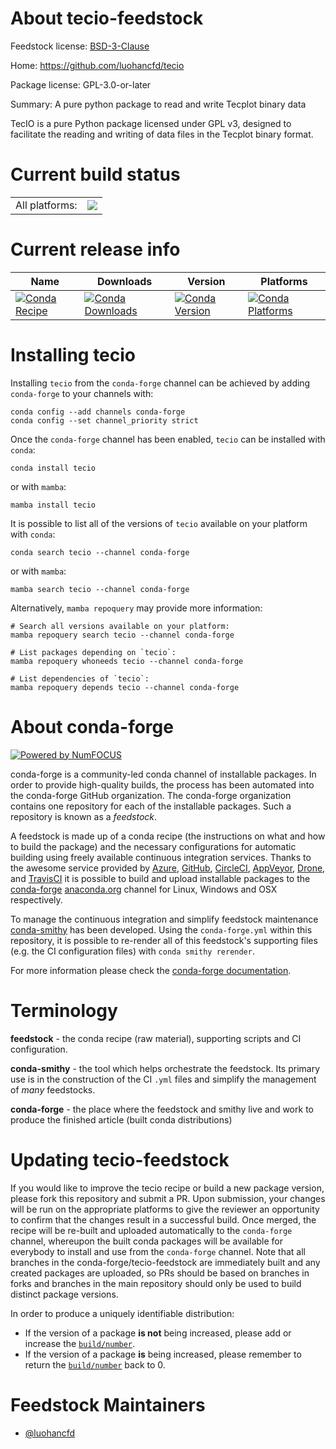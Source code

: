 About tecio-feedstock
=====================

Feedstock license: [BSD-3-Clause](https://github.com/conda-forge/tecio-feedstock/blob/main/LICENSE.txt)

Home: https://github.com/luohancfd/tecio

Package license: GPL-3.0-or-later

Summary: A pure python package to read and write Tecplot binary data

TecIO is a pure Python package licensed under GPL v3, designed to facilitate
the reading and writing of data files in the Tecplot binary format.


Current build status
====================


<table><tr><td>All platforms:</td>
    <td>
      <a href="https://dev.azure.com/conda-forge/feedstock-builds/_build/latest?definitionId=22535&branchName=main">
        <img src="https://dev.azure.com/conda-forge/feedstock-builds/_apis/build/status/tecio-feedstock?branchName=main">
      </a>
    </td>
  </tr>
</table>

Current release info
====================

| Name | Downloads | Version | Platforms |
| --- | --- | --- | --- |
| [![Conda Recipe](https://img.shields.io/badge/recipe-tecio-green.svg)](https://anaconda.org/conda-forge/tecio) | [![Conda Downloads](https://img.shields.io/conda/dn/conda-forge/tecio.svg)](https://anaconda.org/conda-forge/tecio) | [![Conda Version](https://img.shields.io/conda/vn/conda-forge/tecio.svg)](https://anaconda.org/conda-forge/tecio) | [![Conda Platforms](https://img.shields.io/conda/pn/conda-forge/tecio.svg)](https://anaconda.org/conda-forge/tecio) |

Installing tecio
================

Installing `tecio` from the `conda-forge` channel can be achieved by adding `conda-forge` to your channels with:

```
conda config --add channels conda-forge
conda config --set channel_priority strict
```

Once the `conda-forge` channel has been enabled, `tecio` can be installed with `conda`:

```
conda install tecio
```

or with `mamba`:

```
mamba install tecio
```

It is possible to list all of the versions of `tecio` available on your platform with `conda`:

```
conda search tecio --channel conda-forge
```

or with `mamba`:

```
mamba search tecio --channel conda-forge
```

Alternatively, `mamba repoquery` may provide more information:

```
# Search all versions available on your platform:
mamba repoquery search tecio --channel conda-forge

# List packages depending on `tecio`:
mamba repoquery whoneeds tecio --channel conda-forge

# List dependencies of `tecio`:
mamba repoquery depends tecio --channel conda-forge
```


About conda-forge
=================

[![Powered by
NumFOCUS](https://img.shields.io/badge/powered%20by-NumFOCUS-orange.svg?style=flat&colorA=E1523D&colorB=007D8A)](https://numfocus.org)

conda-forge is a community-led conda channel of installable packages.
In order to provide high-quality builds, the process has been automated into the
conda-forge GitHub organization. The conda-forge organization contains one repository
for each of the installable packages. Such a repository is known as a *feedstock*.

A feedstock is made up of a conda recipe (the instructions on what and how to build
the package) and the necessary configurations for automatic building using freely
available continuous integration services. Thanks to the awesome service provided by
[Azure](https://azure.microsoft.com/en-us/services/devops/), [GitHub](https://github.com/),
[CircleCI](https://circleci.com/), [AppVeyor](https://www.appveyor.com/),
[Drone](https://cloud.drone.io/welcome), and [TravisCI](https://travis-ci.com/)
it is possible to build and upload installable packages to the
[conda-forge](https://anaconda.org/conda-forge) [anaconda.org](https://anaconda.org/)
channel for Linux, Windows and OSX respectively.

To manage the continuous integration and simplify feedstock maintenance
[conda-smithy](https://github.com/conda-forge/conda-smithy) has been developed.
Using the ``conda-forge.yml`` within this repository, it is possible to re-render all of
this feedstock's supporting files (e.g. the CI configuration files) with ``conda smithy rerender``.

For more information please check the [conda-forge documentation](https://conda-forge.org/docs/).

Terminology
===========

**feedstock** - the conda recipe (raw material), supporting scripts and CI configuration.

**conda-smithy** - the tool which helps orchestrate the feedstock.
                   Its primary use is in the construction of the CI ``.yml`` files
                   and simplify the management of *many* feedstocks.

**conda-forge** - the place where the feedstock and smithy live and work to
                  produce the finished article (built conda distributions)


Updating tecio-feedstock
========================

If you would like to improve the tecio recipe or build a new
package version, please fork this repository and submit a PR. Upon submission,
your changes will be run on the appropriate platforms to give the reviewer an
opportunity to confirm that the changes result in a successful build. Once
merged, the recipe will be re-built and uploaded automatically to the
`conda-forge` channel, whereupon the built conda packages will be available for
everybody to install and use from the `conda-forge` channel.
Note that all branches in the conda-forge/tecio-feedstock are
immediately built and any created packages are uploaded, so PRs should be based
on branches in forks and branches in the main repository should only be used to
build distinct package versions.

In order to produce a uniquely identifiable distribution:
 * If the version of a package **is not** being increased, please add or increase
   the [``build/number``](https://docs.conda.io/projects/conda-build/en/latest/resources/define-metadata.html#build-number-and-string).
 * If the version of a package **is** being increased, please remember to return
   the [``build/number``](https://docs.conda.io/projects/conda-build/en/latest/resources/define-metadata.html#build-number-and-string)
   back to 0.

Feedstock Maintainers
=====================

* [@luohancfd](https://github.com/luohancfd/)


<!-- dummy commit to enable rerendering -->

